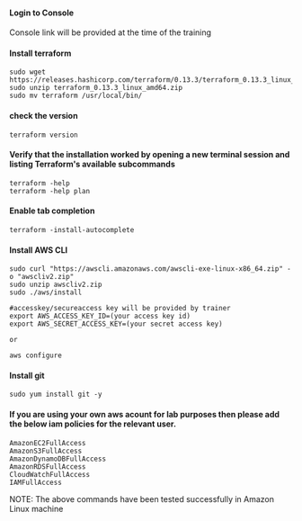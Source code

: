 #### Login to Console
Console link will be provided at the time of the training

#### Install terraform
```
sudo wget https://releases.hashicorp.com/terraform/0.13.3/terraform_0.13.3_linux_amd64.zip
sudo unzip terraform_0.13.3_linux_amd64.zip
sudo mv terraform /usr/local/bin/
```
#### check the version
```
terraform version
```
#### Verify that the installation worked by opening a new terminal session and listing Terraform's available subcommands
```
terraform -help
terraform -help plan
```
#### Enable tab completion
```
terraform -install-autocomplete
```



#### Install AWS CLI 
```
sudo curl "https://awscli.amazonaws.com/awscli-exe-linux-x86_64.zip" -o "awscliv2.zip"
sudo unzip awscliv2.zip
sudo ./aws/install
```
```
#accesskey/secureaccess key will be provided by trainer
export AWS_ACCESS_KEY_ID=(your access key id)
export AWS_SECRET_ACCESS_KEY=(your secret access key)

or

aws configure
```

#### Install git
```
sudo yum install git -y
```
#### If you are using your own aws acount for lab purposes then please add the below iam policies for the relevant user.
```
AmazonEC2FullAccess
AmazonS3FullAccess
AmazonDynamoDBFullAccess
AmazonRDSFullAccess
CloudWatchFullAccess
IAMFullAccess
```
NOTE: The above commands have been tested successfully in Amazon Linux machine
